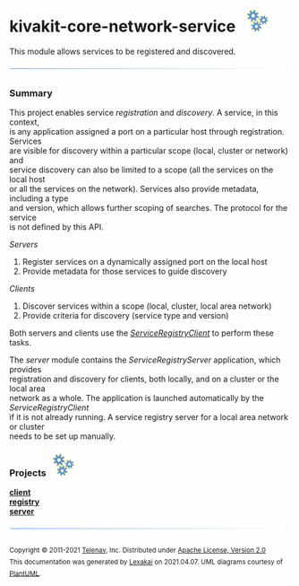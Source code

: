 # kivakit-core-network-service &nbsp;&nbsp;![](documentation/images/gears-40.png)

This module allows services to be registered and discovered.

![](documentation/images/horizontal-line.png)

[//]: # (start-user-text)

### Summary <a name = "summary"></a>

This project enables service *registration* and *discovery*. A service, in this context,  
is any application assigned a port on a particular host through registration. Services  
are visible for discovery within a particular scope (local, cluster or network) and  
service discovery can also be limited to a scope (all the services on the local host  
or all the services on the network). Services also provide metadata, including a type  
and version, which allows further scoping of searches. The protocol for the service  
is not defined by this API.

*Servers*

1. Register services on a dynamically assigned port on the local host
2. Provide metadata for those services to guide discovery

*Clients*

1. Discover services within a scope (local, cluster, local area network)
2. Provide criteria for discovery (service type and version)

Both servers and clients use the
[*ServiceRegistryClient*](https://github.com/Telenav/kivakit/blob/master/kivakit-service/client/src/main/java/com/telenav/kivakit/service/registry/client/ServiceRegistryClient.java)
to perform these tasks. 

The *server* module contains the *ServiceRegistryServer* application, which provides  
registration and discovery for clients, both locally, and on a cluster or the local area  
network as a whole. The application is launched automatically by the *ServiceRegistryClient*  
if it is not already running. A service registry server for a local area network or cluster  
needs to be set up manually.

[//]: # (end-user-text)

### Projects &nbsp; ![](documentation/images/gears-40.png)

[**client**](client/README.md)  
[**registry**](registry/README.md)  
[**server**](server/README.md)  

[//]: # (start-user-text)



[//]: # (end-user-text)

![](documentation/images/horizontal-line.png)

<sub>Copyright &#169; 2011-2021 [Telenav](http://telenav.com), Inc. Distributed under [Apache License, Version 2.0](LICENSE)</sub>  
<sub>This documentation was generated by [Lexakai](https://github.com/Telenav/lexakai) on 2021.04.07. UML diagrams courtesy
of [PlantUML](http://plantuml.com).</sub>
